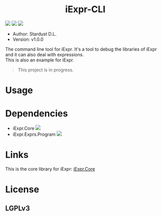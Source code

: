 <div align="center">
    <!--<img src="./resources/images/core.png" width = "8%"/>-->
    <h1>iExpr-CLI</h1>
</div>

![](https://img.shields.io/badge/framework-.netcore2.0-blue.svg)
![](http://progressed.io/bar/20?title=done)
![](https://img.shields.io/badge/build-passing-brightgreen.svg)

[x]: [![](https://img.shields.io/badge/nuget-v0.3-brightgreen.svg)](https://www.nuget.org/packages/iExpr.Core/0.3.0)

+ Author: Stardust D.L.
+ Version: v1.0.0

The command line tool for iExpr. It's a tool to debug the libraries of iExpr and it can also deal with expressions.  
This is also an example for iExpr.

> This project is in progress.

# Usage

# Dependencies

+ iExpr.Core ![](https://img.shields.io/badge/version-0.5.2-blue.svg)
+ iExpr.Exprs.Program ![](https://img.shields.io/badge/version-0.5.1-blue.svg)

# Links

This is the core library for iExpr: [iExpr.Core](https://github.com/iExpr/iExpr.Core)

# License

## LGPLv3